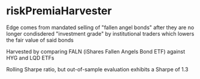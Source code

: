 # riskPremiaHarvester

Edge comes from mandated selling of "fallen angel bonds" after they are no longer condisdered "investment grade" by institutional traders which lowers the fair value of said bonds 

Harvested by comparing FALN (iShares Fallen Angels Bond ETF) against HYG and LQD ETFs

Rolling Sharpe ratio, but out-of-sample evaluation exhibits a Sharpe of 1.3

